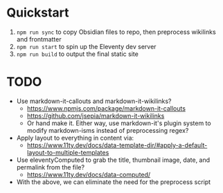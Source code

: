 # Quickstart
1. `npm run sync` to copy Obsidian files to repo, then preprocess wikilinks and frontmatter
2. `npm run start` to spin up the Eleventy dev server
3. `npm run build` to output the final static site

# TODO
* Use markdown-it-callouts and markdown-it-wikilinks?
  * https://www.npmjs.com/package/markdown-it-callouts
  * https://github.com/jsepia/markdown-it-wikilinks
  * Or hand make it. Either way, use markdown-it's plugin system to modify markdown-isms instead of preprocessing regex?
* Apply layout to everything in content via:
  * https://www.11ty.dev/docs/data-template-dir/#apply-a-default-layout-to-multiple-templates
* Use eleventyComputed to grab the title, thumbnail image, date, and permalink from the file?
  * https://www.11ty.dev/docs/data-computed/
* With the above, we can eliminate the need for the preprocess script
